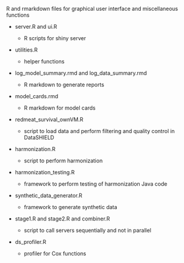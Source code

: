 R and rmarkdown files for graphical user interface and miscellaneous functions


* server.R and ui.R

    * R scripts for shiny server
    
* utilities.R

   * helper functions
   
* log_model_summary.rmd and log_data_summary.rmd

   * R markdown to generate reports

* model_cards.rmd

   * R markdown for model cards
   
* redmeat_survival_ownVM.R

   * script to load data and perform filtering and quality control in DataSHIELD 

* harmonization.R

   * script to perform harmonization

* harmonization_testing.R

   * framework to perform testing of harmonization Java code

* synthetic_data_generator.R

   * framework to generate synthetic data

* stage1.R and stage2.R and combiner.R

   * script to call servers sequentially and not in parallel

* ds_profiler.R

   * profiler for Cox functions
